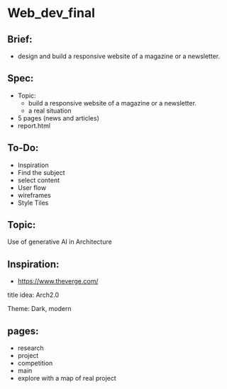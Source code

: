# Web_dev_final

## Brief:
  - design and build a responsive website of a magazine or a newsletter.

## Spec:
  - Topic: 
    - build a responsive website of a magazine or a newsletter.
    - a real situation
  - 5 pages (news and articles)
  - report.html

## To-Do:

  - Inspiration
  - Find the subject
  - select content
  - User flow
  - wireframes
  - Style Tiles

## Topic:

Use of generative AI in Architecture

## Inspiration:

- https://www.theverge.com/


title idea: Arch2.0

Theme: Dark, modern

## pages:

- research
- project
- competition
- main
- explore with a map of real project
